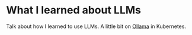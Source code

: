# What I learned about LLMs

Talk about how I learned to use LLMs. A little bit on [Ollama](https://ollama.com/) in Kubernetes.
